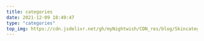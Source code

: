 ```yaml
---
title: categories
date: 2021-12-09 18:49:47
type: "categories"
top_img: https://cdn.jsdelivr.net/gh/myNightwish/CDN_res/blog/Skincategories.png
---
```

